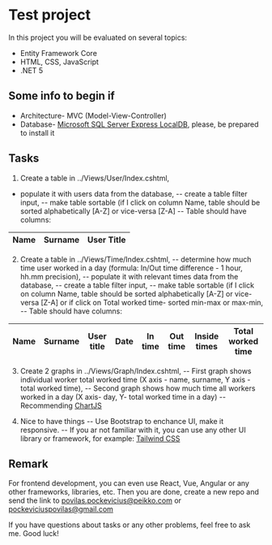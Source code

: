 # Test project

In this project you will be evaluated on several topics:
- Entity Framework Core
- HTML, CSS, JavaScript
- .NET 5

## Some info to begin if
- Architecture- MVC (Model-View-Controller)
- Database- [ Microsoft SQL Server Express LocalDB](https://docs.microsoft.com/en-us/sql/database-engine/configure-windows/sql-server-express-localdb?view=sql-server-ver15), please, be prepared to install it

## Tasks

1. Create a table in ../Views/User/Index.cshtml, 
* populate it with users data from the database,
-- create a table filter input,
-- make table sortable (if I click on column Name, table should be sorted alphabetically [A-Z] or vice-versa [Z-A]
-- Table should have columns: 

| Name | Surname | User Title |
|-|-|-|

2. Create a table in ../Views/Time/Index.cshtml, 
-- determine how much time user worked in a day (formula: In/Out time difference - 1 hour, hh.mm precision),
-- populate it with relevant times data from the database,
-- create a table filter input,
-- make table sortable (if I click on column Name, table should be sorted alphabetically [A-Z] or vice-versa [Z-A] or if click on Total worked time- sorted min-max or max-min,
-- Table should have columns: 

| Name | Surname | User title | Date | In time | Out time | Inside times | Total worked time |
|-|-|-|-|-|-|-|-|

3. Create 2 graphs in ../Views/Graph/Index.cshtml, 
-- First graph shows individual worker total worked time (X axis - name, surname, Y axis - total worked time),
-- Second graph shows how much time all workers worked in a day (X axis- day, Y- total worked time in a day)
-- Recommending [ChartJS](https://www.chartjs.org/)

4. Nice to have things
-- Use Bootstrap to enchance UI, make it responsive.
-- If you ar not familiar with it, you can use any other UI library or framework, for example: [Tailwind CSS](https://tailwindcss.com/)

## Remark

For frontend development, you can even use React, Vue, Angular or any other frameworks, libraries, etc.
Then you are done, create a new repo and send the link to povilas.pockevicius@peikko.com or pockeviciuspovilas@gmail.com

If you have questions about tasks or any other problems, feel free to ask me. Good luck! 
